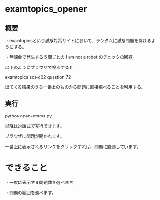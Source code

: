 # examtopics_opener

## 概要
・examtopicsという試験対策サイトにおいて、ランダムに試験問題を開けるようにする。　　　

・無課金で発生する５問ごとの I am not a robot.のチェックの回避。

以下のようにブラウザで検索すると

examtopics scs-c02 question 72

出てくる結果のうち一番上のものから問題に直接飛べることを利用する。

## 実行

python open-exams.py

以降は対話式で実行できます。

ブラウザに問題が開かれます。

一番上に表示されるリンクをクリックすれば、問題に直通しています。

# できること

・一度に表示する問題数を選べます。

・問題の範囲を選べます。

